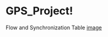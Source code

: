 # GPS_Project!
Flow and Synchronization Table
[image](https://user-images.githubusercontent.com/98567140/151527747-14be0283-6be1-4fb5-a412-d0d0dd5f01c7.png)
